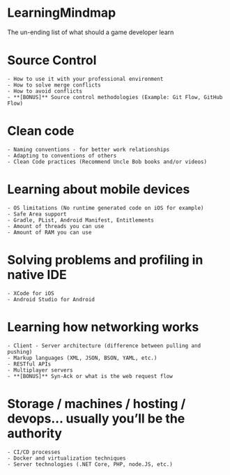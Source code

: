 # LearningMindmap
The un-ending list of what should a game developer learn

# Source Control
    - How to use it with your professional environment
    - How to solve merge conflicts
    - How to avoid conflicts
    - **[BONUS]** Source control methodologies (Example: Git Flow, GitHub Flow)
# Clean code
    - Naming conventions - for better work relationships
    - Adapting to conventions of others
    - Clean Code practices (Recommend Uncle Bob books and/or videos)
# Learning about mobile devices
    - OS limitations (No runtime generated code on iOS for example)
    - Safe Area support
    - Gradle, PList, Android Manifest, Entitlements
    - Amount of threads you can use
    - Amount of RAM you can use
# Solving problems and profiling in native IDE
    - XCode for iOS
    - Android Studio for Android
# Learning how networking works
    - Client - Server architecture (difference between pulling and pushing)
    - Markup languages (XML, JSON, BSON, YAML, etc.)
    - RESTful APIs
    - Multiplayer servers
    - **[BONUS]** Syn-Ack or what is the web request flow
# Storage / machines / hosting / devops… usually you’ll be the authority
    - CI/CD processes
    - Docker and virtualization techniques
    - Server technologies (.NET Core, PHP, node.JS, etc.)
